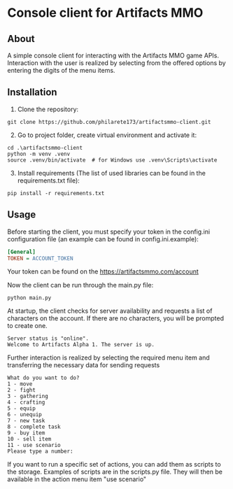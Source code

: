 # Console client for Artifacts MMO

## About

A simple console client for interacting with the Artifacts MMO game APIs. 
Interaction with the user is realized by selecting from the offered options by entering the digits of the menu items.

## Installation

1. Clone the repository:

```shell
git clone https://github.com/philarete173/artifactsmmo-client.git
```

2. Go to project folder, create virtual environment and activate it:
```shell
cd .\artifactsmmo-client
python -m venv .venv
source .venv/bin/activate  # for Windows use .venv\Scripts\activate
```

3. Install requirements (The list of used libraries can be found in the requirements.txt file):
```shell
pip install -r requirements.txt
```

## Usage

Before starting the client, you must specify your token in the config.ini configuration file (an example can be found in config.ini.example):

```ini
[General]
TOKEN = ACCOUNT_TOKEN
```

Your token can be found on the https://artifactsmmo.com/account

Now the client can be run through the main.py file:

```shell
python main.py
```

At startup, the client checks for server availability and requests a list of characters on the account. 
If there are no characters, you will be prompted to create one.

```
Server status is "online".
Welcome to Artifacts Alpha 1. The server is up.
```

Further interaction is realized by selecting the required menu item and transferring the necessary data for sending requests

```
What do you want to do?
1 - move
2 - fight
3 - gathering
4 - crafting
5 - equip
6 - unequip
7 - new task
8 - complete task
9 - buy item
10 - sell item
11 - use scenario
Please type a number: 
```

If you want to run a specific set of actions, you can add them as scripts to the storage. 
Examples of scripts are in the scripts.py file. 
They will then be available in the action menu item "use scenario"